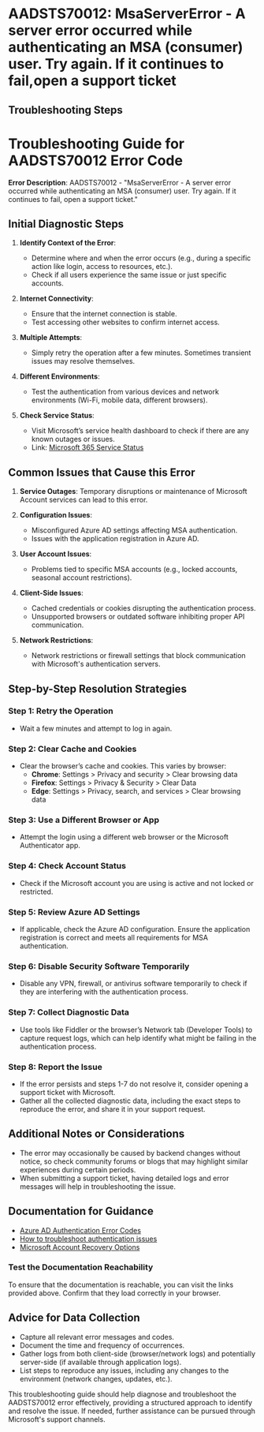 
# AADSTS70012: MsaServerError - A server error occurred while authenticating an MSA (consumer) user. Try again. If it continues to fail,open a support ticket


## Troubleshooting Steps
# Troubleshooting Guide for AADSTS70012 Error Code

**Error Description**: 
AADSTS70012 - "MsaServerError - A server error occurred while authenticating an MSA (consumer) user. Try again. If it continues to fail, open a support ticket."

## Initial Diagnostic Steps

1. **Identify Context of the Error**:
   - Determine where and when the error occurs (e.g., during a specific action like login, access to resources, etc.).
   - Check if all users experience the same issue or just specific accounts.

2. **Internet Connectivity**:
   - Ensure that the internet connection is stable.
   - Test accessing other websites to confirm internet access.

3. **Multiple Attempts**:
   - Simply retry the operation after a few minutes. Sometimes transient issues may resolve themselves.

4. **Different Environments**:
   - Test the authentication from various devices and network environments (Wi-Fi, mobile data, different browsers).

5. **Check Service Status**:
   - Visit Microsoft’s service health dashboard to check if there are any known outages or issues. 
   - Link: [Microsoft 365 Service Status](https://status.office.com/)

## Common Issues that Cause this Error

1. **Service Outages**: Temporary disruptions or maintenance of Microsoft Account services can lead to this error.
  
2. **Configuration Issues**:
   - Misconfigured Azure AD settings affecting MSA authentication.
   - Issues with the application registration in Azure AD.

3. **User Account Issues**: 
   - Problems tied to specific MSA accounts (e.g., locked accounts, seasonal account restrictions).

4. **Client-Side Issues**:
   - Cached credentials or cookies disrupting the authentication process.
   - Unsupported browsers or outdated software inhibiting proper API communication.

5. **Network Restrictions**:
   - Network restrictions or firewall settings that block communication with Microsoft's authentication servers.

## Step-by-Step Resolution Strategies

### Step 1: Retry the Operation
- Wait a few minutes and attempt to log in again.

### Step 2: Clear Cache and Cookies
- Clear the browser’s cache and cookies. This varies by browser:
  - **Chrome**: Settings > Privacy and security > Clear browsing data
  - **Firefox**: Settings > Privacy & Security > Clear Data
  - **Edge**: Settings > Privacy, search, and services > Clear browsing data

### Step 3: Use a Different Browser or App
- Attempt the login using a different web browser or the Microsoft Authenticator app.

### Step 4: Check Account Status
- Check if the Microsoft account you are using is active and not locked or restricted.

### Step 5: Review Azure AD Settings
- If applicable, check the Azure AD configuration. Ensure the application registration is correct and meets all requirements for MSA authentication.

### Step 6: Disable Security Software Temporarily
- Disable any VPN, firewall, or antivirus software temporarily to check if they are interfering with the authentication process.

### Step 7: Collect Diagnostic Data
- Use tools like Fiddler or the browser’s Network tab (Developer Tools) to capture request logs, which can help identify what might be failing in the authentication process.

### Step 8: Report the Issue
- If the error persists and steps 1-7 do not resolve it, consider opening a support ticket with Microsoft.
- Gather all the collected diagnostic data, including the exact steps to reproduce the error, and share it in your support request.

## Additional Notes or Considerations

- The error may occasionally be caused by backend changes without notice, so check community forums or blogs that may highlight similar experiences during certain periods.
- When submitting a support ticket, having detailed logs and error messages will help in troubleshooting the issue.

## Documentation for Guidance

- [Azure AD Authentication Error Codes](https://docs.microsoft.com/en-us/azure/active-directory/develop/reference-aad-error-codes)
- [How to troubleshoot authentication issues](https://docs.microsoft.com/en-us/azure/active-directory/develop/troubleshoot-authentication-issues)
- [Microsoft Account Recovery Options](https://support.microsoft.com/en-us/account-billing/how-to-recover-your-microsoft-account-6c3c6cf4-686c-444c-af9e-6587e3e48c2b)
  
### Test the Documentation Reachability
To ensure that the documentation is reachable, you can visit the links provided above. Confirm that they load correctly in your browser.

## Advice for Data Collection
- Capture all relevant error messages and codes.
- Document the time and frequency of occurrences.
- Gather logs from both client-side (browser/network logs) and potentially server-side (if available through application logs).
- List steps to reproduce any issues, including any changes to the environment (network changes, updates, etc.).

This troubleshooting guide should help diagnose and troubleshoot the AADSTS70012 error effectively, providing a structured approach to identify and resolve the issue. If needed, further assistance can be pursued through Microsoft's support channels.